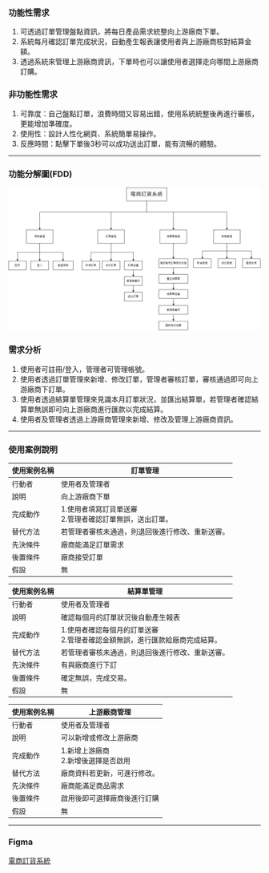 ### 功能性需求
1. 可透過訂單管理盤點資訊，將每日產品需求統整向上游廠商下單。
2. 系統每月確認訂單完成狀況，自動產生報表讓使用者與上游廠商核對結算金額。
3. 透過系統來管理上游廠商資訊，下單時也可以讓使用者選擇走向哪間上游廠商訂購。
### 非功能性需求
1. 可靠度：自己盤點訂單，浪費時間又容易出錯，使用系統統整後再進行審核，更能增加準確度。
2. 使用性：設計人性化網頁、系統簡單易操作。
3. 反應時間：點擊下單後3秒可以成功送出訂單，能有流暢的體驗。
***
### 功能分解圖(FDD)
![fdd](fdd.jpg "fdd")
### 需求分析
1. 使用者可註冊/登入，管理者可管理帳號。
2. 使用者透過訂單管理來新增、修改訂單，管理者審核訂單，審核通過即可向上游廠商下訂單。
3. 使用者透過結算單管理來見識本月訂單狀況，並匯出結算單，若管理者確認結算單無誤即可向上游廠商進行匯款以完成結算。
4. 使用者及管理者透過上游廠商管理來新增、修改及管理上游廠商資訊。
***
### 使用案例說明

| 使用案例名稱 | 訂單管理 |
| --- | --- |
| 行動者 | 使用者及管理者 |
| 說明 | 向上游廠商下單 |
| 完成動作 | 1.使用者填寫訂貨單送審<br> 2.管理者確認訂單無誤，送出訂單。 |
| 替代方法 | 若管理者審核未通過，則退回後進行修改、重新送審。 |
| 先決條件 | 廠商能滿足訂單需求 |
| 後置條件 | 廠商接受訂單 |
| 假設 | 無 |

| 使用案例名稱 | 結算單管理 |
| --- | --- |
| 行動者 | 使用者及管理者 |
| 說明 | 確認每個月的訂單狀況後自動產生報表 |
| 完成動作 | 1.使用者確認每個月的訂單送審<br> 2.管理者確認金額無誤，進行匯款給廠商完成結算。 |
| 替代方法 | 若管理者審核未通過，則退回後進行修改、重新送審。 |
| 先決條件 | 有與廠商進行下訂 |
| 後置條件 | 確定無誤，完成交易。 |
| 假設 | 無 |

| 使用案例名稱 | 上游廠商管理 |
| --- | --- |
| 行動者 | 使用者及管理者 |
| 說明 | 可以新增或修改上游廠商 |
| 完成動作 | 1.新增上游廠商<br> 2.新增後選擇是否啟用 |
| 替代方法 | 廠商資料若更新，可進行修改。|
| 先決條件 | 廠商能滿足商品需求 |
| 後置條件 | 啟用後即可選擇廠商後進行訂購 |
| 假設 | 無 |
***
### Figma
[電商訂貨系統](https://www.figma.com/proto/XmyLzrCiIyoQD8u9u0cJND/%E9%9B%BB%E5%95%86%E8%A8%82%E8%B2%A8%E7%B3%BB%E7%B5%B1?node-id=1%3A2&scaling=min-zoom&page-id=0%3A1&starting-point-node-id=1%3A2&show-proto-sidebar=1) 


